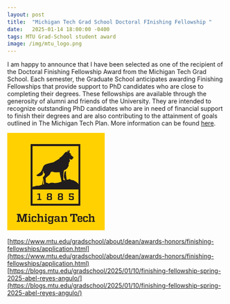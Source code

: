 ```yaml
---
layout: post
title:  "Michigan Tech Grad School Doctoral FInishing Fellowship "
date:   2025-01-14 18:00:00 -0400
tags: MTU Grad-School student award
image: /img/mtu_logo.png
---
```

I am happy to announce that I have been selected as one of the recipient of the Doctoral Finishing Fellowship Award from the Michigan Tech Grad School. 
Each semester, the Graduate School anticipates awarding Finishing Fellowships that provide support to PhD candidates who are close to completing their degrees. These fellowships are available through the generosity of alumni and friends of the University. They are intended to recognize outstanding PhD candidates who are in need of financial support to finish their degrees and are also contributing to the attainment of goals outlined in The Michigan Tech Plan. 
More information can be found [here](https://www.mtu.edu/gradschool/about/dean/awards-honors/finishing-fellowships/application.html).


![](/img/mtu_logo.png)
<br>

[https://www.mtu.edu/gradschool/about/dean/awards-honors/finishing-fellowships/application.html](https://www.mtu.edu/gradschool/about/dean/awards-honors/finishing-fellowships/application.html)
[https://blogs.mtu.edu/gradschool/2025/01/10/finishing-fellowship-spring-2025-abel-reyes-angulo/](https://blogs.mtu.edu/gradschool/2025/01/10/finishing-fellowship-spring-2025-abel-reyes-angulo/)